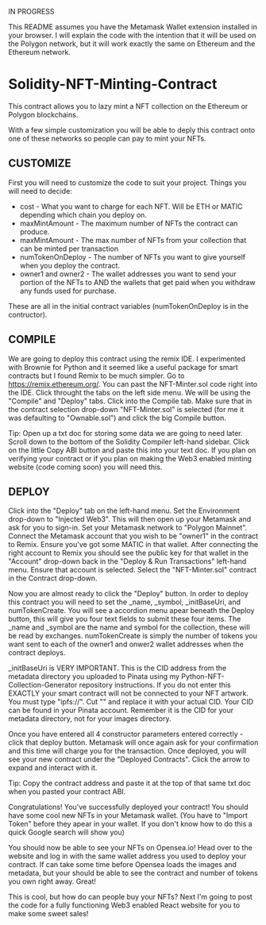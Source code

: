 IN PROGRESS

This README assumes you have the Metamask Wallet extension installed in your browser. I will explain the code with the intention that it will be used on the Polygon network, but it will work exactly the same on Ethereum and the Ethereum network. 

# Solidity-NFT-Minting-Contract
This contract allows you to lazy mint a NFT collection on the Ethereum or Polygon blockchains.

With a few simple customization you will be able to deply this contract onto one of these networks so people can pay to mint your NFTs.

<h2>CUSTOMIZE</h2>

First you will need to customize the code to suit your project. Things you will need to decide:

- cost - What you want to charge for each NFT. Will be ETH or MATIC depending which chain you deploy on.
- maxMintAmount - The maximum number of NFTs the contract can produce.
- maxMintAmount - The max number of NFTs from your collection that can be minted per transaction
- numTokenOnDeploy - The number of NFTs you want to give yourself when you deploy the contract.
- owner1 and owner2 - The wallet addresses you want to send your portion of the NFTs to AND the wallets that get paid when you withdraw any funds used for purchase.

These are all in the initial contract variables (numTokenOnDeploy is in the contructor).

<h2>COMPILE</h2>

We are going to deploy this contract using the remix IDE. I experimented with Brownie for Python and it seemed like a useful package for smart contracts but I found Remix to be much simpler. Go to https://remix.ethereum.org/. You can past the NFT-Minter.sol code right into the IDE. Click throught the tabs on the left side menu. We will be using the "Compile" and "Deploy" tabs. Click into the Compile tab. Make sure that in the contract selection drop-down "NFT-Minter.sol" is selected (for me it was defaulting to "Ownable.sol") and click the big Compile button.

Tip: Open up a txt doc for storing some data we are going to need later. Scroll down to the bottom of the Solidity Compiler left-hand sidebar. Click on the little Copy ABI button and paste this into your text doc. If you plan on verifying your contract or if you plan on making the Web3 enabled minting website (code coming soon) you will need this.

<h2>DEPLOY</h2>

Click into the "Deploy" tab on the left-hand menu. Set the Environment drop-down to "Injected Web3". This will then open up your Metamask and ask for you to sign-in. Set your Metamask network to "Polygon Mainnet". Connect the Metamask account that you wish to be "owner1" in the contract to Remix. Ensure you've got some MATIC in that wallet. After connecting the right account to Remix you should see the public key for that wallet in the "Account" drop-down back in the "Deploy & Run Transactions" left-hand menu. Ensure that account is selected. Select the "NFT-Minter.sol" contract in the Contract drop-down. 

Now you are almost ready to click the "Deploy" button. In order to deploy this contract you will need to set the \_name, \_symbol, \_initBaseUri, and numTokenCreate. You will see a accordion menu apear beneath the Deploy button, this will give you four text fields to submit these four items. The \_name and \_symbol are the name and symbol for the collection, these will be read by exchanges. numTokenCreate is simply the number of tokens you want sent to each of the owner1 and onwer2 wallet addresses when the contract deploys.

\_initBaseUri is VERY IMPORTANT. This is the CID address from the metadata directory you uploaded to Pinata using my Python-NFT-Collection-Generator repository instructions. If you do not enter this EXACTLY your smart contract will not be connected to your NFT artwork. You must type "ipfs://<YourCID>". Cut "<YourCID>" and replace it with your actual CID. Your CID can be found in your Pinata account. Remember it is the CID for your metadata directory, not for your images directory.
  
Once you have entered all 4 constructor parameters entered correctly - click that deploy button. Metamask will once again ask for your confirmation and this time will charge you for the transaction. Once deployed, you will see your new contract under the "Deployed Contracts". Click the arrow to expand and interact with it.
 
Tip: Copy the contract address and paste it at the top of that same txt doc when you pasted your contract ABI.

Congratulations! You've successfully deployed your contract! You should have some cool new NFTs in your Metamask wallet. (You have to "Import Token" before they apear in your wallet. If you don't know how to do this a quick Google search will show you)
  
You should now be able to see your NFTs on Opensea.io! Head over to the website and log in with the same wallet address you used to deploy your contract. If can take some time before Opensea loads the images and metadata, but your should be able to see the contract and number of tokens you own right away. Great!

This is cool, but how do can people buy your NFTs? Next I'm going to post the code for a fully functioning Web3 enabled React website for you to make some sweet sales!
